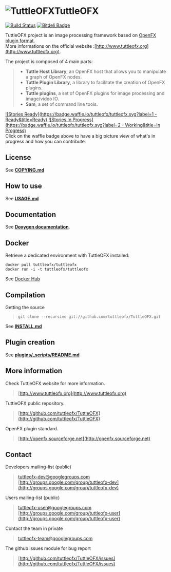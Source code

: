 ![TuttleOFX](https://github.com/tuttleofx/TuttleOFX/raw/master/plugins/_scripts/ImageEffectApi/Resources/L_ProjectName_.png "TuttleOFX")TuttleOFX
========================

[![Build Status](https://travis-ci.org/tuttleofx/TuttleOFX.svg?branch=develop)](https://travis-ci.org/tuttleofx/TuttleOFX) 
[![Bitdeli Badge](https://d2weczhvl823v0.cloudfront.net/tuttleofx/tuttleofx/trend.png)](https://bitdeli.com/free "Bitdeli Badge")

TuttleOFX project is an image processing framework based on [OpenFX plugin format](http://openfx.sourceforge.net/).  
More informations on the official website :[http://www.tuttleofx.org](http://www.tuttleofx.org).

The project is composed of 4 main parts:
> - **Tuttle Host Library**, an OpenFX host that allows you to manipulate a graph of OpenFX nodes.  
> - **Tuttle Plugin Library**, a library to facilitate the creation of OpenFX plugins.  
> - **Tuttle plugins**, a set of OpenFX plugins for image processing and image/video IO.  
> - **Sam**, a set of command line tools.  

[![Stories Ready](https://badge.waffle.io/tuttleofx/tuttleofx.svg?label=1 - Ready&title=Ready)](http://waffle.io/tuttleofx/tuttleofx)
[![Stories In Progress](https://badge.waffle.io/tuttleofx/tuttleofx.svg?label=2 - Working&title=In Progress)](http://waffle.io/tuttleofx/tuttleofx)  
Click on the waffle badge above to have a big picture view of what's in progress and how you can contribute.  

## License

See [**COPYING.md**](COPYING.md)


## How to use

See [**USAGE.md**](USAGE.md)


## Documentation

See [**Doxygen documentation**](http://tuttleofx.github.io/TuttleOFX-doxygen/).


## Docker

Retrieve a dedicated environment with TuttleOFX installed:
```
docker pull tuttleofx/tuttleofx
docker run -i -t tuttleofx/tuttleofx
```
See [Docker Hub](http://hub.docker.com/r/tuttleofx/tuttleofx)


## Compilation

Getting the source
>    `git clone --recursive git://github.com/tuttleofx/TuttleOFX.git`  

See [**INSTALL.md**](INSTALL.md)


## Plugin creation

See [**plugins/_scripts/README.md**](plugins/_scripts/README.md)


## More information

Check TuttleOFX website for more information. 
>[http://www.tuttleofx.org](http://www.tuttleofx.org)

TuttleOFX public repository.
>[http://github.com/tuttleofx/TuttleOFX](http://github.com/tuttleofx/TuttleOFX)
	
OpenFX plugin standard.
>[http://openfx.sourceforge.net](http://openfx.sourceforge.net)


## Contact

Developers mailing-list (public)
> [tuttleofx-dev@googlegroups.com](mailto:tuttleofx-dev@googlegroups.com)  
> [http://groups.google.com/group/tuttleofx-dev](http://groups.google.com/group/tuttleofx-dev)

Users mailing-list (public)
> [tuttleofx-user@googlegroups.com](mailto:tuttleofx-user@googlegroups.com)  
> [http://groups.google.com/group/tuttleofx-user](http://groups.google.com/group/tuttleofx-user)

Contact the team in private
> [tuttleofx-team@googlegroups.com](mailto:tuttleofx-team@googlegroups.com)

The github issues module for bug report
> [http://github.com/tuttleofx/TuttleOFX/issues](http://github.com/tuttleofx/TuttleOFX/issues)

